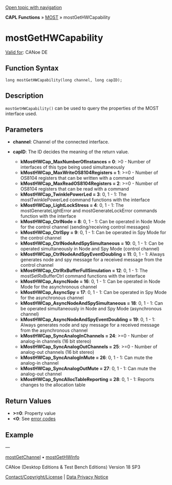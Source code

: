 [Open topic with navigation](../../../../../CANoeDEFamily.htm#Topics/CAPLFunctions/MOST/Functions/CAPLfunctionMOSTGetHWCapability.md)

**CAPL Functions** » [MOST](../CAPLfunctionsMOSTOverview.md) » mostGetHWCapability

# mostGetHWCapability

[Valid for](../../../Shared/FeatureAvailability.md): CANoe DE

## Function Syntax

```plaintext
long mostGetHWCapability(long channel, long capID);
```

## Description

`mostGetHWCapability()` can be used to query the properties of the MOST interface used.

## Parameters

- **channel**: Channel of the connected interface.
- **capID**: The ID decides the meaning of the return value.

  - **kMostHWCap_MaxNumberOfInstances = 0**: >0 - Number of interfaces of this type being used simultaneously
  - **kMostHWCap_MaxWriteOS8104Registers = 1**: >=0 - Number of OS8104 registers that can be written with a command
  - **kMostHWCap_MaxReadOS8104Registers = 2**: >=0 - Number of OS8104 registers that can be read with a command
  - **kMostHWCap_TwinklePowerLed = 3**: 0, 1 - 1: The mostTwinklePowerLed command functions with the interface
  - **kMostHWCap_LightLockStress = 4**: 0, 1 - 1: The mostGenerateLightError and mostGenerateLockError commands function with the interface
  - **kMostHWCap_CtrlNode = 8**: 0, 1 - 1: Can be operated in Node Mode for the control channel (sending/receiving control messages)
  - **kMostHWCap_CtrlSpy = 9**: 0, 1 - 1: Can be operated in Spy Mode for the control channel
  - **kMostHWCap_CtrlNodeAndSpySimultaneous = 10**: 0, 1 - 1: Can be operated simultaneously in Node and Spy Mode (control channel)
  - **kMostHWCap_CtrlNodeAndSpyEventDoubling = 11**: 0, 1 - 1: Always generates node and spy message for a received message from the control channel
  - **kMostHWCap_CtrlRxBufferFullSimulation = 12**: 0, 1 - 1: The mostSetRxBufferCtrl command functions with the interface
  - **kMostHWCap_AsyncNode = 16**: 0, 1 - 1: Can be operated in Node Mode for the asynchronous channel
  - **kMostHWCap_AsyncSpy = 17**: 0, 1 - 1: Can be operated in Spy Mode for the asynchronous channel
  - **kMostHWCap_AsyncNodeAndSpySimultaneous = 18**: 0, 1 - 1: Can be operated simultaneously in Node and Spy Mode (asynchronous channel)
  - **kMostHWCap_AsyncNodeAndSpyEventDoubling = 19**: 0, 1 - 1: Always generates node and spy message for a received message from the asynchronous channel
  - **kMostHWCap_SyncAnalogInChannels = 24**: >=0 - Number of analog-in channels (16 bit stereo)
  - **kMostHWCap_SyncAnalogOutChannels = 25**: >=0 - Number of analog-out channels (16 bit stereo)
  - **kMostHWCap_SyncAnalogInMute = 26**: 0, 1 - 1: Can mute the analog-in channel
  - **kMostHWCap_SyncAnalogOutMute = 27**: 0, 1 - 1: Can mute the analog-out channel
  - **kMostHWCap_SyncAllocTableReporting = 28**: 0, 1 - 1: Reports changes to the allocation table

## Return Values

- **>=0**: Property value
- **<0**: See [error codes](../CAPLfunctionsMOSTErrorCodes.md)

## Example

—

[mostGetChannel](CAPLfunctionMOSTGetChannel.md) • [mostGetHWInfo](CAPLfunctionMOSTGetHWInfo.md)

CANoe (Desktop Editions & Test Bench Editions) Version 18 SP3

[Contact/Copyright/License](../../../Shared/ContactCopyrightLicense.md) | [Data Privacy Notice](https://www.vector.com/int/en/company/get-info/privacy-policy/)
